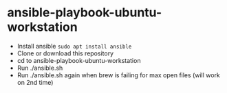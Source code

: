 # ansible-playbook-ubuntu-workstation

* Install ansible `sudo apt install ansible`
* Clone or download this repository
* cd to ansible-playbook-ubuntu-workstation
* Run ./ansible.sh
* Run ./ansible.sh again when brew is failing for max open files (will work on 2nd time)
